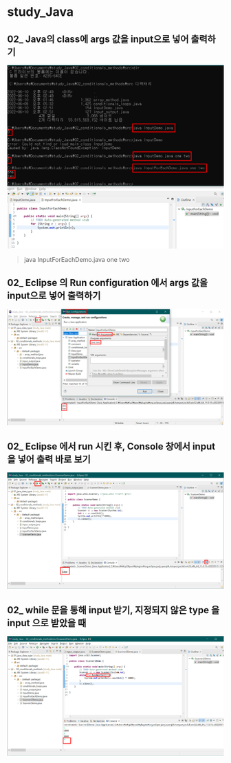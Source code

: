 # study_Java


## 02_ Java의 class에 args 값을 input으로 넣어 출력하기
![](assets/images/2022-06-10-15-06-21.png)
> java InputForEachDemo.java one two  


## 02_ Eclipse 의 Run configuration 에서 args 값을 input으로 넣어 출력하기
![](assets/images/2022-06-10-15-10-29.png)


## 02_ Eclipse 에서 run 시킨 후, Console 창에서 input 을 넣어 출력 바로 보기
![](assets/images/2022-06-10-19-14-08.png)

## 02_ while 문을 통해 input 받기, 지정되지 않은 type 을 input 으로 받았을 때
![](assets/images/2022-06-10-19-44-48.png)